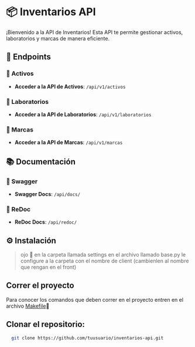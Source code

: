 # 📦 Inventarios API

¡Bienvenido a la API de Inventarios! Esta API te permite gestionar activos, laboratorios y marcas de manera eficiente.

## 🚀 Endpoints

### 🌟 Activos
- **Acceder a la API de Activos**: `/api/v1/activos`

### 🧪 Laboratorios
- **Acceder a la API de Laboratorios**: `/api/v1/laboratorios`

### 🔖 Marcas
- **Acceder a la API de Marcas**: `/api/v1/marcas`

## 📚 Documentación

### 📜 Swagger
- **Swagger Docs**: `/api/docs/`

### 📘 ReDoc
- **ReDoc Docs**: `/api/redoc/`

## ⚙️ Instalación

> ojo 👀 en la carpeta llamada settings en el archivo llamado base.py le configure a la carpeta con el nombre de client (cambienlen al nombre que rengan en el front)

## Correr el proyecto
Para conocer los comandos que deben correr en el proyecto entren en el archivo [Makefile](./Makefile)🐍

## Clonar el repositorio:
```bash
  git clone https://github.com/tuusuario/inventarios-api.git
